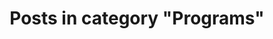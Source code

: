 ---
layout: categorypage
title: Posts in category "Programs"
tag: Programs
slug: programs
categories: [Programs, Java, Christmas Roundup, Pawns, Palm, Contraction Timer, Roshambo]
robots: noindex
---